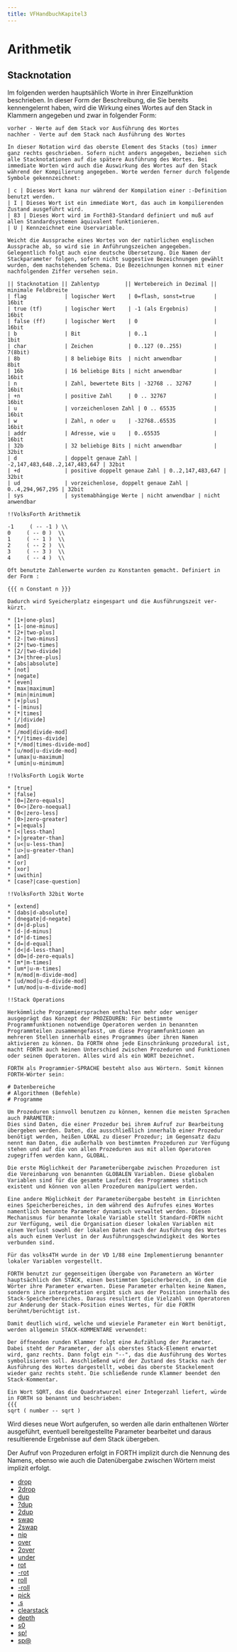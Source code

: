 ```yaml
---
title: VFHandbuchKapitel3
---
```

# Arithmetik  
  
  
## Stacknotation  
  
Im folgenden werden hauptsählich Worte in ihrer Einzelfunktion beschrieben. In dieser Form der Beschreibung, die Sie bereits kennengelernt haben, wird die Wirkung eines Wortes auf den Stack in Klammern angegeben und zwar in folgender Form:  
  
```
vorher - Werte auf dem Stack vor Ausführung des Wortes
nachher - Verte auf dem Stack nach Ausführung des Wortes

In dieser Notation wird das oberste Element des Stacks (tos) immer ganz rechts geschrieben. Sofern nicht anders angegeben, beziehen sich alle Stacknotationen auf die spätere Ausführung des Wortes. Bei immediate Worten wird auch die Auswirkung des Wortes auf den Stack während der Kompilierung angegeben. Worte werden ferner durch folgende Symbole gekennzeichnet:

| c | Dieses Wort kana nur während der Kompilation einer :-Definition benutzt werden.
| I | Dieses Wort ist ein immediate Wort, das auch im kompilierenden Zustand ausgeführt wird.
| 83 | Dieses Wort wird im Forth83-Standard definiert und muß auf allen Standardsystemen äquivalent funktionieren.
| U | Kennzeichnet eine Uservariable.

Weicht die Aussprache eines Wortes von der natürlichen englischen Aussprache ab, so wird sie in Anführungszeichen angegeben. Gelegentlich folgt auch eine deutsche Übersetzung. Die Namen der Stackparameter folgen, sofern nicht suggestive Bezeichnungen ge­wählt wurden, dem nachstehendem Schema. Die Bezeichnungen konnen mit einer nachfolgenden Ziffer versehen sein.

|| Stacknotation || Zahlentyp        || Wertebereich in Dezimal || minimale Feldbreite
| flag            | logischer Wert    | 0=flash, sonst=true      | 16bit
| true (tf)       | logischer Wert    | -1 (als Ergebnis)        | 16bit
| false (ff)      | logischer Wert    | 0                        | 16bit
| b               | Bit               | 0..1                     | 1bit
| char            | Zeichen           | 0..127 (0..255)          | 7(8bit)
| 8b              | 8 beliebige Bits  | nicht anwendbar          | 8bit
| 16b             | 16 beliebige Bits | nicht anwendbar          | 16bit
| n               | Zahl, bewertete Bits | -32768 .. 32767       | 16bit
| +n              | positive Zahl     | 0 .. 32767               | 16bit
| u               | vorzeichenlosen Zahl | 0 .. 65535            | 16bit
| w               | Zahl, n oder u    | -32768..65535            | 16bit
| addr            | Adresse, wie u    | 0..65535                 | 16bit
| 32b             | 32 beliebige Bits | nicht anwendbar          | 32bit
| d               | doppelt genaue Zahl | -2,147,483,648..2,147,483,647 | 32bit
| +d              | positive doppelt genaue Zahl | 0..2,147,483,647 | 32bit
| ud              | vorzeichenlose, doppelt genaue Zahl | 0..4,294,967,295 | 32bit
| sys             | systemabhängige Werte | nicht anwendbar | nicht anwendbar

!!VolksForth Arithmetik

-1     ( -- -1 ) \\
0     ( -- 0 )  \\
1     ( -- 1 )  \\
2     ( -- 2 )  \\
3     ( -- 3 )  \\
4     ( -- 4 )  \\

Oft benutzte Zahlenwerte wurden zu Konstanten gemacht. Definiert in der Form :

{{{ n Constant n }}}

Dadurch	wird Syeicherplatz eingespart und die Ausführungszeit ver­kürzt.

* [1+|one-plus]
* [1-|one-minus]
* [2+|two-plus]
* [2-|two-minus]
* [2*|two-times]
* [2/|two-divide]
* [3+|three-plus]
* [abs|absolute]
* [not]
* [negate]
* [even]
* [max|maximum]
* [min|minimum]
* [+|plus]
* [-|minus]
* [*|times]
* [/|divide]
* [mod]
* [/mod|divide-mod]
* [*/|times-divide]
* [*/mod|times-divide-mod]
* [u/mod|u-divide-mod]
* [umax|u-maximum]
* [umin|u-minimum]

!!VolksForth Logik Worte

* [true]
* [false]
* [0=|Zero-equals]
* [0<>|Zero-noequal]
* [0<|zero-less]
* [0>|zero-greater]
* [=|equals]
* [<|less-than]
* [>|greater-than]
* [u<|u-less-than]
* [u>|u-greater-than]
* [and]
* [or]
* [xor]
* [uwithin]
* [case?|case-question]

!!VolksForth 32bit Worte

* [extend]
* [dabs|d-absolute]
* [dnegate|d-negate]
* [d+|d-plus]
* [d-|d-minus]
* [d*|d-times]
* [d=|d-equal]
* [d<|d-less-than]
* [d0=|d-zero-equals]
* [m*|m-times]
* [um*|u-m-times]
* [m/mod|m-divide-mod]
* [ud/mod|u-d-divide-mod]
* [um/mod|u-m-divide-mod]

!!Stack Operations

Herkömmliche Programmiersprachen enthalten mehr oder weniger ausgeprägt das Konzept der PROZEDUREN: Für bestimmte Programmfunktionen notwendige Operatoren werden in benannten Programmteilen zusammengefasst, um diese Programmfunktionen an mehreren Stellen innerhalb eines Programmes über ihren Namen aktivieren zu können. Da FORTH ohne jede Einschränkung prozedural ist, macht FORTH auch keinen Unterschied zwischen Prozeduren und Funktionen oder seinen Operatoren. Alles wird als ein WORT bezeichnet.

FORTH als Programmier-SPRACHE besteht also aus Wörtern. Somit können FORTH-Wörter sein:

# Datenbereiche 
# Algorithmen (Befehle) 
# Programme

Um Prozeduren sinnvoll benutzen zu können, kennen die meisten Sprachen auch PARAMETER:
Dies sind Daten, die einer Prozedur bei ihrem Aufruf zur Bearbeitung übergeben werden. Daten, die ausschließlich innerhalb einer Prozedur benötigt werden, heißen LOKAL zu dieser Prozedur; im Gegensatz dazu nennt man Daten, die außerhalb von bestimmten Prozeduren zur Verfügung stehen und auf die von allen Prozeduren aus mit allen Operatoren zugegriffen werden kann, GLOBAL.

Die erste Möglichkeit der Parameterübergabe zwischen Prozeduren ist die Vereinbarung von benannten GLOBALEN Variablen. Diese globalen Variablen sind für die gesamte Laufzeit des Programmes statisch existent und können von allen Proze­duren manipuliert werden.

Eine andere Möglichkeit der Parameterübergabe besteht im Einrichten eines Spei­cherbereiches, in dem während des Aufrufes eines Wortes namentlich benannte Parameter dynamisch verwaltet werden. Diesen Mechanismus für benannte lokale Variable stellt Standard-FORTH nicht zur Verfügung, weil die Organisation dieser lokalen Variablen mit einem Verlust sowohl der lokalen Daten nach der Ausführung des Wortes als auch einem Verlust in der Ausführungsgeschwindigkeit des Wortes verbunden sind.

Für das volks4TH wurde in der VD 1/88 eine Implementierung benannter lokaler Variablen vorgestellt.

FORTH benutzt zur gegenseitigen Übergabe von Parametern an Wörter hauptsächlich den STACK, einen bestimmten Speicherbereich, in dem die Wörter ihre Parameter er­warten. Diese Parameter erhalten keine Namen, sondern ihre interpretation ergibt sich aus der Position innerhalb des Stack-Speicherbereiches. Daraus resultiert die Vielzahl von Operatoren zur Anderung der Stack-Position eines Wertes, für die FORTH berühmt/berüchtigt ist.

Damit deutlich wird, welche und wieviele Parameter ein Wort benötigt, werden all­gemein STACK-KOMMENTARE verwendet:

Der öffnenden runden Klammer folgt eine Aufzählung der Parameter. Dabei steht der Parameter, der als oberstes Stack-Element erwartet wird, ganz rechts. Dann folgt ein "--", das die Ausführung des Wortes symbolisieren soll. Anschließend wird der Zustand des Stacks nach der Ausführung des Wortes dargestellt, wobei das oberste Stackelement wieder ganz rechts steht. Die schließende runde Klammer beendet den Stack-Kommentar.

Ein Wort SQRT, das die Quadratwurzel einer Integerzahl liefert, würde in FORTH so benannt und beschrieben:
{{{
sqrt ( number -- sqrt )
```
  
Wird dieses neue Wort aufgerufen, so werden alle darin enthaltenen Wörter ausgeführt, eventuell bereitgestellte Parameter bearbeitet und daraus resultierende Ergebnisse auf dem Stack übergeben.  
  
Der Aufruf von Prozeduren erfolgt in FORTH implizit durch die Nennung des Namens, ebenso wie auch die Datenübergabe zwischen Wörtern meist implizit erfolgt.  
  
  
- [drop](../drop/index.md)  
- [2drop](../two-drop/index.md)  
- [dup](../dup/index.md)  
- [?dup](../question-dup/index.md)  
- [2dup](../two-dup/index.md)  
- [swap](../swap/index.md)  
- [2swap](../two-swap/index.md)  
- [nip](../nip/index.md)  
- [over](../over/index.md)  
- [2over](../two-over/index.md)  
- [under](../under/index.md)  
- [rot](../rot/index.md)  
- [-rot](../minus-rot/index.md)  
- [roll](../roll/index.md)  
- [-roll](../minus-roll/index.md)  
- [pick](../pick/index.md)  
- [.s](../dos-s/index.md)  
- [clearstack](../clearstack/index.md)  
- [depth](../depth/index.md)  
- [s0](../s-zero/index.md)  
- [sp!](../s-p-store/index.md)  
- [sp@](../s-p-fetch/index.md)  
